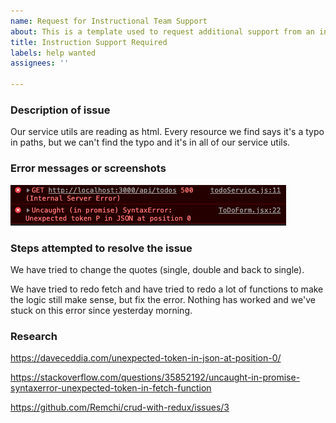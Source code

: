 ```yaml
---
name: Request for Instructional Team Support
about: This is a template used to request additional support from an instructor
title: Instruction Support Required
labels: help wanted
assignees: ''

---
```


### Description of issue
Our service utils are reading as html. Every resource we find says it's a typo in paths, but we can't find the typo and it's in all of our service utils.
### Error messages or screenshots
![Screenshot](images/ScreenShot2020-08-24.png)

### Steps attempted to resolve the issue
We have tried to change the quotes (single, double and back to single).

We have tried to redo fetch and have tried to redo a lot of functions to make the logic still make sense, but fix the error. Nothing has worked and we've stuck on this error since yesterday morning. 


### Research
https://daveceddia.com/unexpected-token-in-json-at-position-0/

https://stackoverflow.com/questions/35852192/uncaught-in-promise-syntaxerror-unexpected-token-in-fetch-function

https://github.com/Remchi/crud-with-redux/issues/3